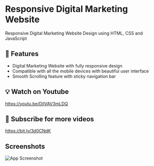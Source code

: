 # Responsive Digital Marketing Website

Responsive Digital Marketing Website Design using HTML, CSS and JavaScript


## 🚀 Features

 - Digital Marketing Website with fully responsive design
 - Compatible with all the mobile devices with beautiful
   user interface
 - Smooth Scrolling feature with sticky navigation bar
    
## 💡 Watch on Youtube
https://youtu.be/DilVAV3mLDQ

## 🔔 Subscribe for more videos 
https://bit.ly/3d0CNdK

## Screenshots

![App Screenshot](https://github.com/praveenkanwar0/Responsive-Digital-Marketing-Website-Design-Starter/blob/master/digimart-preview.png)

